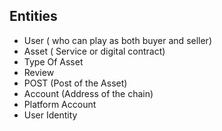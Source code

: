 
## Entities


- User ( who can play as both buyer and seller)
- Asset ( Service or digital contract)
- Type Of Asset
- Review
- POST (Post of the Asset)
- Account (Address of the chain)
- Platform Account
- User Identity